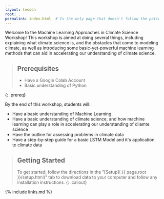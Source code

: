 ```yaml
---
layout: lesson
root: .
permalink: index.html  # Is the only page that doesn't follow the pattern /:path/index.html
---
```

Welcome to the Machine Learning Approaches in Climate Science Workshop! This workshop is aimed at doing several things, including explaining what climate science is, and the obstacles that come to modeling climate, as well as introducing some basic-yet-powerful machine learning methods that can aid in accelerating our understanding of climate science. 


> ## Prerequisites
>
> * Have a Google Colab Account 
> * Basic understanding of Python 
>
{: .prereq}

By the end of this workshop, students will:

* Have a basic understanding of Machine Learning
* Have a basic understanding of climate science, and how machine learning can play a role in accelerating our understanding of cliamte science
* Have the outline for assessing problems in climate data
* Have a step-by-step guide for a basic LSTM Model and it's application to climate data



> ## Getting Started
>
> To get started, follow the directions in the "[Setup](
> {{ page.root }}/setup.html)" tab to download data to your computer and follow
> any installation instructions.
{: .callout}


<!-- > ## For Instructors -->
<!-- > -->
<!-- > If you are teaching this lesson in a workshop, please see the -->
<!-- > [Instructor notes](guide/). -->
<!-- {: .callout} -->

{% include links.md %}
